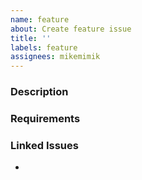 ```yaml
---
name: feature
about: Create feature issue
title: ''
labels: feature
assignees: mikemimik
---
```


### Description


### Requirements


### Linked Issues
-

